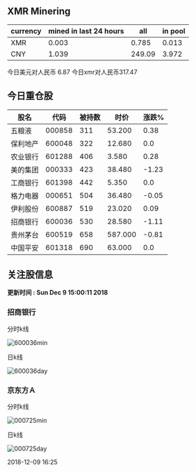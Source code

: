 ## XMR Minering

|currency|mined in last 24 hours|all|in pool|
|---|---|---|---|
|XMR|0.003|0.785|0.013|
|CNY|1.039|249.09|3.972|

今日美元对人民币 6.87	今日xmr对人民币317.47


## 今日重仓股 

|股名|代码|被持数|时价|涨跌%|
|---|---|---|---|---|
|五粮液|000858|311|53.200|0.38|
|保利地产|600048|322|12.680|0.0|
|农业银行|601288|406|3.580|0.28|
|美的集团|000333|423|38.480|-1.23|
|工商银行|601398|442|5.350|0.0|
|格力电器|000651|504|36.480|-0.05|
|伊利股份|600887|519|23.020|0.09|
|招商银行|600036|530|28.580|-1.11|
|贵州茅台|600519|658|587.000|-0.81|
|中国平安|601318|690|63.000|0.0|

## 关注股信息
**更新时间 : Sun Dec  9 15:00:11 2018**
### 招商银行 
分时k线

![600036min](http://image.sinajs.cn/newchart/min/n/sh600036.gif)

日k线

![600036day](http://image.sinajs.cn/newchart/daily/n/sh600036.gif)

### 京东方Ａ 
分时k线

![000725min](http://image.sinajs.cn/newchart/min/n/sz000725.gif)

日k线

![000725day](http://image.sinajs.cn/newchart/daily/n/sz000725.gif)

2018-12-09 16:25